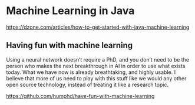# Machine Learning in Java 

https://dzone.com/articles/how-to-get-started-with-java-machine-learning

## Having fun with machine learning 

Using a neural network doesn’t require a PhD, and you don’t need to be the person who makes the next breakthrough in AI in order to use what exists today. What we have now is already breathtaking, and highly usable. I believe that more of us need to play with this stuff like we would any other open source technology, instead of treating it like a research topic.

https://github.com/humphd/have-fun-with-machine-learning
